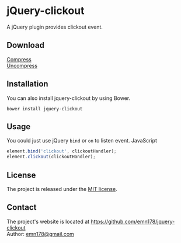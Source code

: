 # jQuery-clickout
A jQuery plugin provides clickout event.

## Download
[Compress](https://raw.github.com/emn178/jquery-clickout/master/build/jquery.clickout.min.js)  
[Uncompress](https://raw.github.com/emn178/jquery-clickout/master/src/jquery.clickout.js)

## Installation
You can also install jquery-clickout by using Bower.
```
bower install jquery-clickout
```

## Usage
You could just use jQuery `bind` or `on` to listen event.
JavaScript
```JavaScript
element.bind('clickout', clickoutHandler);
element.clickout(clickoutHandler);
```

## License
The project is released under the [MIT license](http://www.opensource.org/licenses/MIT).

## Contact
The project's website is located at https://github.com/emn178/jquery-clickout  
Author: emn178@gmail.com

